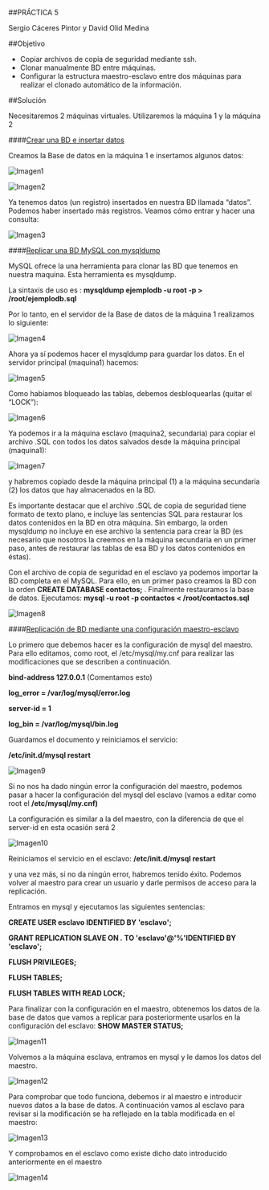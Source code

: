 ##PRÁCTICA 5

Sergio Cáceres Pintor y David Olid Medina

##Objetivo

* Copiar archivos de copia de seguridad mediante ssh.
* Clonar manualmente BD entre máquinas.
* Configurar la estructura maestro-esclavo entre dos máquinas para realizar el clonado automático de la información.


##Solución

Necesitaremos 2 máquinas virtuales. Utilizaremos la máquina 1 y la máquina 2


####<u>Crear una BD e insertar datos</u>

Creamos la Base de datos en la máquina 1 e insertamos algunos datos:

![Imagen1](https://github.com/sergiocaceres/swap1415/blob/master/Pr%C3%A1cticas/Pr%C3%A1ctica5/Captura1.JPG)

![Imagen2](https://github.com/sergiocaceres/swap1415/blob/master/Pr%C3%A1cticas/Pr%C3%A1ctica5/Captura2.JPG)

Ya tenemos datos (un registro) insertados en nuestra BD llamada “datos”. Podemos
haber insertado más registros. Veamos cómo entrar y hacer una consulta:

![Imagen3](https://github.com/sergiocaceres/swap1415/blob/master/Pr%C3%A1cticas/Pr%C3%A1ctica5/Captura3.JPG)


####<u>Replicar una BD MySQL con mysqldump</u>

MySQL ofrece la una herramienta para clonar las BD que tenemos en nuestra
maquina. Esta herramienta es mysqldump.

La sintaxis de uso es : <b>mysqldump ejemplodb -u root -p > /root/ejemplodb.sql</b>

Por lo tanto, en el servidor de la Base de datos de la máquina 1 realizamos lo siguiente:

![Imagen4](https://github.com/sergiocaceres/swap1415/blob/master/Pr%C3%A1cticas/Pr%C3%A1ctica5/Captura4.JPG)

Ahora ya sí podemos hacer el mysqldump para guardar los datos. En el servidor principal (maquina1) hacemos:

![Imagen5](https://github.com/sergiocaceres/swap1415/blob/master/Pr%C3%A1cticas/Pr%C3%A1ctica5/Captura5.JPG)

Como habíamos bloqueado las tablas, debemos desbloquearlas (quitar el “LOCK”):

![Imagen6](https://github.com/sergiocaceres/swap1415/blob/master/Pr%C3%A1cticas/Pr%C3%A1ctica5/Captura6.JPG)

Ya podemos ir a la máquina esclavo (maquina2, secundaria) para copiar el archivo
.SQL con todos los datos salvados desde la máquina principal (maquina1):

![Imagen7](https://github.com/sergiocaceres/swap1415/blob/master/Pr%C3%A1cticas/Pr%C3%A1ctica5/Captura7.JPG)

y habremos copiado desde la máquina principal (1) a la máquina secundaria (2) los
datos que hay almacenados en la BD.

Es importante destacar que el archivo .SQL de copia de seguridad tiene formato de
texto plano, e incluye las sentencias SQL para restaurar los datos contenidos en la BD
en otra máquina. Sin embargo, la orden mysqldump no incluye en ese archivo la
sentencia para crear la BD (es necesario que nosotros la creemos en la máquina
secundaria en un primer paso, antes de restaurar las tablas de esa BD y los datos
contenidos en éstas).

Con el archivo de copia de seguridad en el esclavo ya podemos importar la BD
completa en el MySQL. Para ello, en un primer paso creamos la BD con la orden <b>CREATE DATABASE contactos; </b>. Finalmente restauramos la base de datos. Ejecutamos: <b>mysql -u root -p contactos < /root/contactos.sql</b>

![Imagen8](https://github.com/sergiocaceres/swap1415/blob/master/Pr%C3%A1cticas/Pr%C3%A1ctica5/Captura8.JPG)


####<u>Replicación de BD mediante una configuración maestro-esclavo</u>

Lo primero que debemos hacer es la configuración de mysql del maestro. Para ello
editamos, como root, el <v>/etc/mysql/my.cnf</b> para realizar las modificaciones que se describen a continuación.

<b>bind-address 127.0.0.1</b> (Comentamos esto)

<b>log_error = /var/log/mysql/error.log</b>

<b>server-id = 1</b>

<b>log_bin = /var/log/mysql/bin.log</b>

Guardamos el documento y reiniciamos el servicio:

<b>/etc/init.d/mysql restart</b>

![Imagen9](https://github.com/sergiocaceres/swap1415/blob/master/Pr%C3%A1cticas/Pr%C3%A1ctica5/Captura9.JPG)

Si no nos ha dado ningún error la configuración del maestro, podemos pasar a hacer
la configuración del mysql del esclavo (vamos a editar como root el <b>/etc/mysql/my.cnf)</b>

La configuración es similar a la del maestro, con la diferencia de que el server-id en
esta ocasión será 2

![Imagen10](https://github.com/sergiocaceres/swap1415/blob/master/Pr%C3%A1cticas/Pr%C3%A1ctica5/Captura10.JPG)

Reiniciamos el servicio en el esclavo:
<b>/etc/init.d/mysql restart</b>

y una vez más, si no da ningún error, habremos tenido éxito. Podemos volver al
maestro para crear un usuario y darle permisos de acceso para la replicación.

Entramos en mysql y ejecutamos las siguientes sentencias:

<b>CREATE USER esclavo IDENTIFIED BY 'esclavo';</b>

<b>GRANT REPLICATION SLAVE ON *.* TO 'esclavo'@'%'IDENTIFIED BY 'esclavo';</b>

<b>FLUSH PRIVILEGES;</b>

<b>FLUSH TABLES;</b>

<b>FLUSH TABLES WITH READ LOCK;</b>

Para finalizar con la configuración en el maestro, obtenemos los datos de la base de
datos que vamos a replicar para posteriormente usarlos en la configuración del
esclavo: <b>SHOW MASTER STATUS;</b>

![Imagen11](https://github.com/sergiocaceres/swap1415/blob/master/Pr%C3%A1cticas/Pr%C3%A1ctica5/Captura11.JPG)

Volvemos a la máquina esclava, entramos en mysql y le damos los datos del maestro.

![Imagen12](https://github.com/sergiocaceres/swap1415/blob/master/Pr%C3%A1cticas/Pr%C3%A1ctica5/Captura12.JPG)

Para comprobar que todo funciona, debemos ir al maestro e introducir nuevos datos a
la base de datos. A continuación vamos al esclavo para revisar si la modificación se ha
reflejado en la tabla modificada en el maestro:

![Imagen13](https://github.com/sergiocaceres/swap1415/blob/master/Pr%C3%A1cticas/Pr%C3%A1ctica5/Captura13.JPG)

Y comprobamos en el esclavo como existe dicho dato introducido anteriormente en el maestro

![Imagen14](https://github.com/sergiocaceres/swap1415/blob/master/Pr%C3%A1cticas/Pr%C3%A1ctica5/Captura14.JPG)